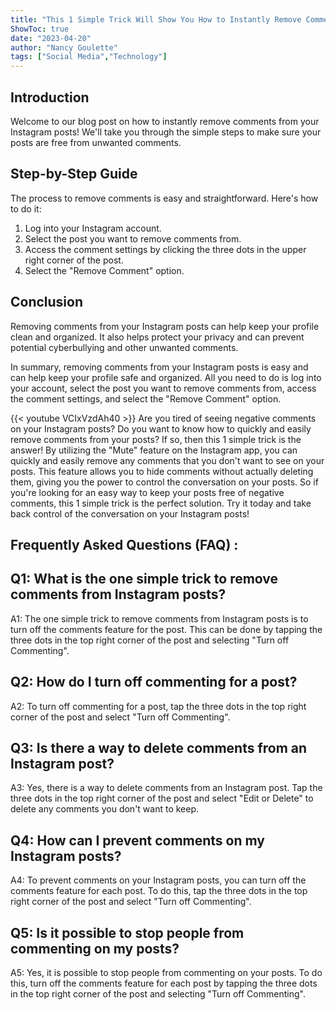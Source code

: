 ```yaml
---
title: "This 1 Simple Trick Will Show You How to Instantly Remove Comments from Your Instagram Posts!"
ShowToc: true 
date: "2023-04-20"
author: "Nancy Goulette" 
tags: ["Social Media","Technology"]
---
```

## Introduction
Welcome to our blog post on how to instantly remove comments from your Instagram posts! We'll take you through the simple steps to make sure your posts are free from unwanted comments. 

## Step-by-Step Guide
The process to remove comments is easy and straightforward. Here's how to do it:

1. Log into your Instagram account.
2. Select the post you want to remove comments from.
3. Access the comment settings by clicking the three dots in the upper right corner of the post.
4. Select the "Remove Comment" option.

## Conclusion
Removing comments from your Instagram posts can help keep your profile clean and organized. It also helps protect your privacy and can prevent potential cyberbullying and other unwanted comments. 

In summary, removing comments from your Instagram posts is easy and can help keep your profile safe and organized. All you need to do is log into your account, select the post you want to remove comments from, access the comment settings, and select the "Remove Comment" option.

{{< youtube VCIxVzdAh40 >}} 
Are you tired of seeing negative comments on your Instagram posts? Do you want to know how to quickly and easily remove comments from your posts? If so, then this 1 simple trick is the answer! By utilizing the "Mute" feature on the Instagram app, you can quickly and easily remove any comments that you don't want to see on your posts. This feature allows you to hide comments without actually deleting them, giving you the power to control the conversation on your posts. So if you're looking for an easy way to keep your posts free of negative comments, this 1 simple trick is the perfect solution. Try it today and take back control of the conversation on your Instagram posts!

## Frequently Asked Questions (FAQ) :
## Q1: What is the one simple trick to remove comments from Instagram posts?
A1: The one simple trick to remove comments from Instagram posts is to turn off the comments feature for the post. This can be done by tapping the three dots in the top right corner of the post and selecting "Turn off Commenting". 

## Q2: How do I turn off commenting for a post?
A2: To turn off commenting for a post, tap the three dots in the top right corner of the post and select "Turn off Commenting".

## Q3: Is there a way to delete comments from an Instagram post?
A3: Yes, there is a way to delete comments from an Instagram post. Tap the three dots in the top right corner of the post and select "Edit or Delete" to delete any comments you don't want to keep.

## Q4: How can I prevent comments on my Instagram posts?
A4: To prevent comments on your Instagram posts, you can turn off the comments feature for each post. To do this, tap the three dots in the top right corner of the post and select "Turn off Commenting".

## Q5: Is it possible to stop people from commenting on my posts?
A5: Yes, it is possible to stop people from commenting on your posts. To do this, turn off the comments feature for each post by tapping the three dots in the top right corner of the post and selecting "Turn off Commenting".


